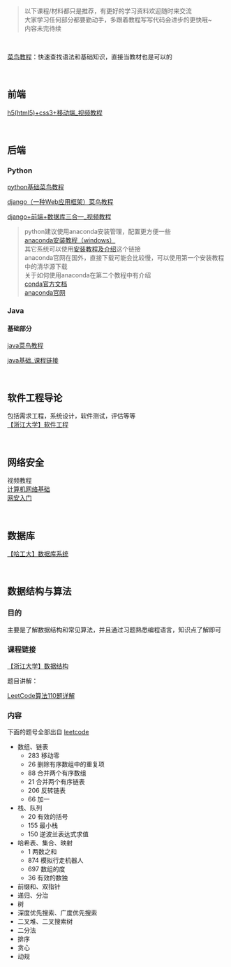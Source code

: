>以下课程/材料都只是推荐，有更好的学习资料欢迎随时来交流\
大家学习任何部分都要勤动手，多跟着教程写写代码会进步的更快哦~\
>内容未完待续

<br />

[菜鸟教程](https://www.runoob.com/)：快速查找语法和基础知识，直接当教材也是可以的

<br />

## 前端
[h5(html5)+css3+移动端_视频教程](https://www.bilibili.com/video/BV14J4114768/?share_source=copy_web&vd_source=546ee570ad25995db38a26fd4ab3a2fb) 

<br />

## 后端
### Python
[python基础菜鸟教程](https://www.runoob.com/python3/python3-tutorial.html)

[django（一种Web应用框架）菜鸟教程](https://www.runoob.com/django/django-tutorial.html)

[django+前端+数据库三合一_视频教程](https://b23.tv/3L1cYS3) 

>python建议使用anaconda安装管理，配置更方便一些\
[anaconda安装教程（windows）](https://blog.csdn.net/qq_45344586/article/details/124028689)\
其它系统可以使用[安装教程及介绍](https://zhuanlan.zhihu.com/p/32925500)这个链接\
anaconda官网在国外，直接下载可能会比较慢，可以使用第一个安装教程中的清华源下载\
关于如何使用anaconda在第二个教程中有介绍\
[conda官方文档](https://conda.io/projects/conda/en/latest/user-guide/getting-started.html#managing-conda)\
[anaconda官网](https://www.anaconda.com/)

### Java
#### 基础部分
[java菜鸟教程](https://www.runoob.com/java/java-tutorial.html)

[java基础_课程链接](https://b23.tv/JOQ57Dw)

<br />

## 软件工程导论
包括需求工程，系统设计，软件测试，评估等等\
[【浙江大学】软件工程](https://b23.tv/shDeeSJ)

<br/>

## 网络安全
视频教程\
[计算机网络基础](https://b23.tv/TkyhFpW)\
[网安入门](https://b23.tv/MSLvIRv)

<br />

## 数据库
[【哈工大】数据库系统](https://b23.tv/xXxNXJK)

<br />

## 数据结构与算法
### 目的
主要是了解数据结构和常见算法，并且通过习题熟悉编程语言，知识点了解即可

### 课程链接

[【浙江大学】数据结构](https://b23.tv/D4OQSOF) 

题目讲解：

[LeetCode算法110题详解](https://b23.tv/nCwQDDa) 

### 内容
下面的题号全部出自 [leetcode](https://leetcode.cn/)

- 数组、链表
  - 283 移动零
  - 26 删除有序数组中的重复项
  - 88 合并两个有序数组
  - 21 合并两个有序链表
  - 206 反转链表
  - 66 加一
- 栈、队列
  - 20 有效的括号
  - 155 最小栈
  - 150 逆波兰表达式求值
- 哈希表、集合、映射
  - 1 两数之和
  - 874 模拟行走机器人
  - 697 数组的度
  - 36 有效的数独
- 前缀和、双指针
- 递归、分治
- 树
- 深度优先搜索、广度优先搜索
- 二叉堆、二叉搜索树
- 二分法
- 排序
- 贪心
- 动规

